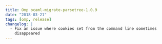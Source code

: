 ```yaml
---
title: Omp ocaml-migrate-parsetree-1.0.9
date: "2018-03-21"
tags: [omp, release]
changelog: |
  - Fix an issue where cookies set from the command line sometimes
    disappeared
---
```


